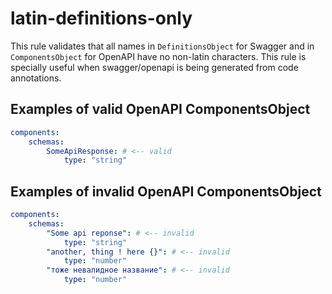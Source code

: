 # latin-definitions-only

This rule validates that all names in `DefinitionsObject` for Swagger and in `ComponentsObject` for OpenAPI have no non-latin characters. This rule is specially useful when swagger/openapi is being generated from code annotations.

## Examples of valid OpenAPI ComponentsObject

```yaml
components:
    schemas:
        SomeApiResponse: # <-- valid
            type: "string"
```

## Examples of invalid OpenAPI ComponentsObject

```yaml
components:
    schemas:
        "Some api reponse": # <-- invalid
            type: "string"
        "another, thing ! here {}": # <-- invalid
            type: "number"
        "тоже невалидное название": # <-- invalid
            type: "number"
```
